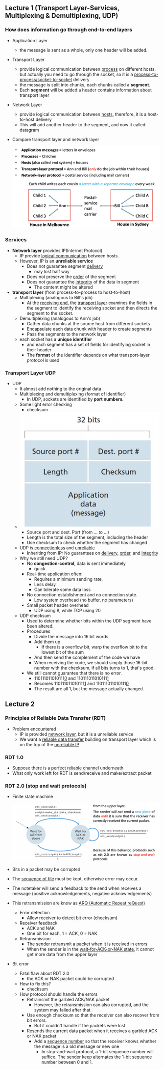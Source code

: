 ## Lecture 1 (Transport Layer-Services, Multiplexing & Demultiplexing, UDP)

### How does information go through end-to-end layers

- Application Layer

  - the message is sent as a whole, only one header will be added.

- Transport Layer 

  - provide logical communication between <u>process</u> on different hosts, but actually you need to go through the socket, so it is a <u>process-to-process/socket-to-socket</u> delivery
  - the message is split into chunks, each chunks called a **segment**.
  - Each **segment** will be added a header contains information about transport layer

- Network Layer

  -  provide logical communication between <u>hosts</u>, therefore, it is a host-to-host delivery
  - This will add another header to the segment, and now it called datagram

- Compare transport layer and network layer

  ![image-20190319211133616](assets/image-20190319211133616.png)

### Services

- **Network layer** provides IP(Internet Protocol)
  - IP provide <u>logical communication</u> between hosts.
  - However, IP is an **unreliable service**
    - Does not guarantee segment <u>delivery</u>
      - may lost half way
    - Does not preserve the <u>order</u> of the segment
    - Does not guarantee the <u>integrity</u> of the data in segment
      - The content might be altered
- **transport layer** (from process-to-process to host-to-host)
  - Multiplexing (analogous to  Bill's job)
    - At the <u>receiving end</u>, the <u>transport layer</u> examines the fields in the segment to identify the receiving socket and then directs the segment to the socket.
  - Demultiplexing (analogous to Ann's job)
    - Gather data chunks at the source host from different sockets
    - Encapsulate each data chunk with header to create segments
    - Pass the segments to the network layer
  - each socket has a **unique identifier** 
    - and each segment has a set of fields for identifying socket in their header
    - The **format** of the identifier depends on what transport-layer protocol is used

### Transport Layer UDP 

- UDP
  - It almost add nothing to the original data
  - Multiplexing and demultiplexing (format of identifier)
    - In UDP, sockets are identified by **port numbers**.
  - Some light error checking
    - checksum
  - ![image-20190319215655007](assets/image-20190319215655007.png)
    - Source port and dest. Port (from … to ...)
    - Length is the total size of the segment, including the header
    - Use checksum to check whether the segment has changed
  - UDP is <u>connectionless</u> and <u>unreliable</u>
    - Inheriting from IP: No guarantees on <u>delivery</u>, <u>order</u>, and <u>integrity</u>
  - Why we still need UDP?
    - No **congestion-control**, data is sent immediately
      - quick
    - Real-time application often:
      - Requires a minimum sending rate,
      - Less delay
      - Can tolerate some data loss
    - No connection establishment and no connection state.
      - Low system overhead (no buffer, no parameters)
    - Small packet header overhead
      - UDP using 8, while TCP using 20
  - UDP checksum
    - Used to determine whether bits within the UDP segment have been altered.
    - Procedures
      - Divide the message into 16 bit words
      - Add them up
        - If there is a overflow bit, warp the overflow bit to the lowest bit of the sum
      - And then send the complement of the code we have
      - When receiving the code, we should simply those 16-bit number with the checksum, if all bits turns to 1, that's good.
    - We still cannot guarantee that there is no error.
      - 110111011010111<u>0</u> and 110111011010111<u>1</u>
      - Becomes 110111011010111<u>1</u> and 110111011010111<u>0</u>
      - The result are all 1, but the message actually changed.



## Lecture 2

### Principles of Reliable Data Transfer (RDT)

- Problem encountered
  - IP is provided <u>network layer</u>, but it is a unreliable service
  - We want a <u>reliable data transfer</u> building on transport layer which is on the top of the <u>unreliable IP</u>

### RDT 1.0

- Suppose there is a <u>perfect reliable channel</u> underneath
- What only work left for RDT is send/receive and make/extract packet

### RDT 2.0 (stop and wait protocols) 

- Finite state machine

  ![image-20190326232321041](assets/image-20190326232321041.png)

- Bits in a packet may be corrupted
- The <u>sequence of file</u> must be kept, otherwise error may occur.
- The notetaker will send a feedback to the send when receives a message (positive acknowledgements, negative acknowledgements)
- This retransmission are know as <u>ARQ (Automatic Repeat reQuest)</u>
  - Error detection
    - Allow receiver to detect bit error (checksum)
  - Receiver feedback
    - ACK and NAK
    - One bit for each, 1 = ACK, 0 = NAK
  - Retransmission
    - The sender retransmit a packet when it is received in errors
    - When the sender is in the <u>wait-for-ACK-or-NAK state</u>, it cannot get more data from the upper layer
- Bit error
  - Fatal flaw about RDT 2.0
    -  the ACK or NAK packet could be corrupted
  - How to fix this?
    - checksum
  - How protocol should handle the errors
    - Retrainsmit the garbled ACK/NAK packet
      - However, the retransmission can also corrupted, and  the system may failed after that.
    - Use enough checksum so that the receiver can also recover from bit errors.
      - But it couldn't handle if the packets were lost
    - Resends the current data packet when it receives a garbled ACK or NAK packet
      - Add a <u>sequence number</u> so that the receiver knows whether the message is a old message or new one
        - In stop-and-wait protocol, a 1-bit sequence number will suffice. The sender keep alternates the 1-bit sequence number between 0 and 1.

